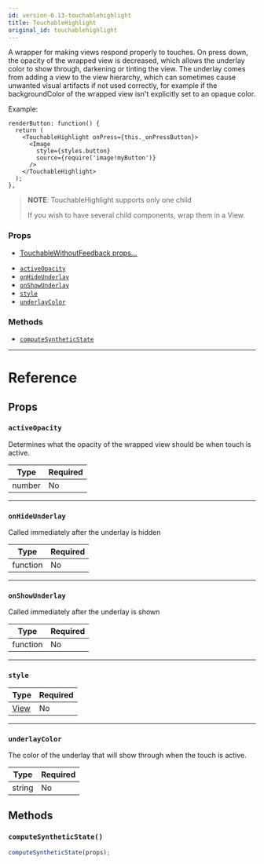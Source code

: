 ```yaml
---
id: version-0.13-touchablehighlight
title: TouchableHighlight
original_id: touchablehighlight
---
```


A wrapper for making views respond properly to touches. On press down, the opacity of the wrapped view is decreased, which allows the underlay color to show through, darkening or tinting the view. The underlay comes from adding a view to the view hierarchy, which can sometimes cause unwanted visual artifacts if not used correctly, for example if the backgroundColor of the wrapped view isn't explicitly set to an opaque color.

Example:

```
renderButton: function() {
  return (
    <TouchableHighlight onPress={this._onPressButton}>
      <Image
        style={styles.button}
        source={require('image!myButton')}
      />
    </TouchableHighlight>
  );
},
```

> **NOTE**: TouchableHighlight supports only one child
>
> If you wish to have several child components, wrap them in a View.

### Props

* [TouchableWithoutFeedback props...](touchablewithoutfeedback.md#props)

- [`activeOpacity`](touchablehighlight.md#activeopacity)
- [`onHideUnderlay`](touchablehighlight.md#onhideunderlay)
- [`onShowUnderlay`](touchablehighlight.md#onshowunderlay)
- [`style`](touchablehighlight.md#style)
- [`underlayColor`](touchablehighlight.md#underlaycolor)

### Methods

* [`computeSyntheticState`](touchablehighlight.md#computesyntheticstate)

---

# Reference

## Props

### `activeOpacity`

Determines what the opacity of the wrapped view should be when touch is active.

| Type   | Required |
| ------ | -------- |
| number | No       |

---

### `onHideUnderlay`

Called immediately after the underlay is hidden

| Type     | Required |
| -------- | -------- |
| function | No       |

---

### `onShowUnderlay`

Called immediately after the underlay is shown

| Type     | Required |
| -------- | -------- |
| function | No       |

---

### `style`

| Type                  | Required |
| --------------------- | -------- |
| [View](view.md#style) | No       |

---

### `underlayColor`

The color of the underlay that will show through when the touch is active.

| Type   | Required |
| ------ | -------- |
| string | No       |

## Methods

### `computeSyntheticState()`

```javascript
computeSyntheticState(props);
```
